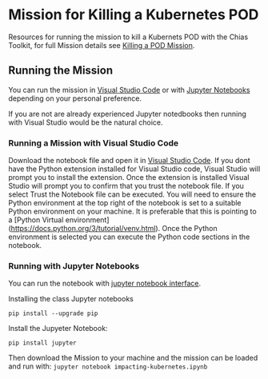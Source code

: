 # Mission for Killing a Kubernetes POD

Resources for running the mission to kill a Kubernets POD with the Chias
Toolkit, for full Mission details see
[Killing a POD Mission](impacting-kubernetes.ipynb).

## Running the Mission

You can run the mission in [Visual Studio Code](https://code.visualstudio.com/)
or with [Jupyter Notebooks](https://jupyter.readthedocs.io/en/latest/install.html#jupyter-notebook-interface) depending on your personal preference.

If you are not are already experienced Jupyter notedbooks then running with
Visual Studio would be the natural choice.

### Running a  Mission with Visual Studio Code

Download the notebook file and open it in
[Visual Studio Code](https://code.visualstudio.com/). If you dont have the
Python extension installed for Visual Studio code, Visual Studio will prompt
you to install the extension. Once the extension is installed Visual Studio
will prompt you to confirm that you trust the notebook file. If you select Trust
the Notebook file can be executed. You will need to ensure the Python environment
at the top right of the notebook is set to a suitable Python environment on your
machine. It is preferable that this is pointing to a [Python Virtual environment]
(https://docs.python.org/3/tutorial/venv.html). Once the Python environment is
selected you can execute the Python code sections in the notebook.


### Running with Jupyter Notebooks

You can run the notebook with
[jupyter notebook interface](https://jupyter.readthedocs.io/en/latest/install.html#jupyter-notebook-interface).

Installing the class Jupyter notebooks

```
pip install --upgrade pip
```

Install the Jupyeter Notebook:

```
pip install jupyter
```

Then download the Mission to your machine and the mission can be loaded and
run with: ```jupyter notebook impacting-kubernetes.ipynb```
